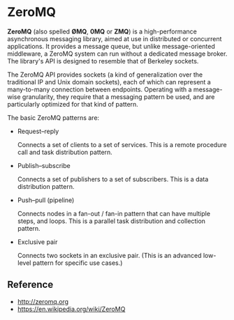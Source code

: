 # ZeroMQ

**ZeroMQ** (also spelled **ØMQ**, **0MQ** or **ZMQ**) is a high-performance asynchronous messaging library, aimed at use in distributed or concurrent applications. It provides a message queue, but unlike message-oriented middleware, a ZeroMQ system can run without a dedicated message broker. The library's API is designed to resemble that of Berkeley sockets.

The ZeroMQ API provides sockets (a kind of generalization over the traditional IP and Unix domain sockets), each of which can represent a many-to-many connection between endpoints. Operating with a message-wise granularity, they require that a messaging pattern be used, and are particularly optimized for that kind of pattern.

The basic ZeroMQ patterns are:

- Request–reply

  Connects a set of clients to a set of services. This is a remote procedure call and task distribution pattern.

- Publish–subscribe

  Connects a set of publishers to a set of subscribers. This is a data distribution pattern.

- Push–pull (pipeline)

  Connects nodes in a fan-out / fan-in pattern that can have multiple steps, and loops. This is a parallel task distribution and collection pattern.

- Exclusive pair

  Connects two sockets in an exclusive pair. (This is an advanced low-level pattern for specific use cases.)

## Reference

- http://zeromq.org
- https://en.wikipedia.org/wiki/ZeroMQ
